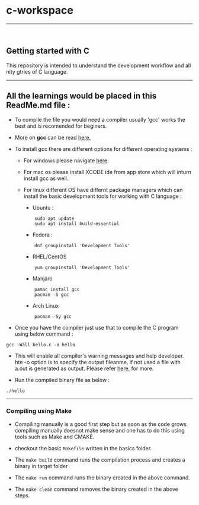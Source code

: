 # c-workspace

---
<br/>

## Getting started with C

This repository is intended to understand the development workflow and all nity gtries of C language.


---

## All the learnings would be placed in this ReadMe.md file :


*  To compile the file you would need a compiler usually 'gcc' works the best and is recomended for beginers.

* More on **gcc** can be read [here.](https://www3.ntu.edu.sg/home/ehchua/programming/cpp/gcc_make.html)

* To install gcc there are different options for different operating systems :

    * For windows please navigate [here](https://www3.ntu.edu.sg/home/ehchua/programming/howto/Cygwin_HowTo.html).
    * For mac os please install XCODE ide from app store which will inturn install gcc as well.
    *  For linux different OS have differnt package managers which can install the basic development tools for working with C language :

        * Ubuntu :
        ```
            sudo apt update
            sudo apt install build-essential
        ```
        *  Fedora :
        ```
            dnf groupinstall 'Development Tools'
        ```
        * RHEL/CentOS
        ```
            yum groupinstall 'Development Tools'
        ```
        * Manjaro
        ```
            pamac install gcc
            pacman -S gcc
        ```
        * Arch Linux
        ```
            pacman -Sy gcc
        ```

* Once you have the compiler just use that to compile the C program using below command :

```
gcc -Wall hello.c -o hello

```

* This will enable all compiler's warning messages and help developer. hte -o option is to specify the output fileanme, if not used a file with a.out is generated as output. Please refer [here.](https://www.geeksforgeeks.org/compiling-a-c-program-behind-the-scenes/) for more.

* Run the compiled binary file as below : 

```
./hello

```


---


### Compiling using Make

* Compiling manually is a good first step but as soon as the code grows compiling manually doesnot make sense and one has to do this using tools such as Make and CMAKE.

* checkout the basic ```Makefile``` written in the basics folder.
* The ```make build``` command runs the compilation process and creates a binary in target folder
* The ```make run``` command runs the binary created in the above command.
* The ```make clean``` command removes the binary created in the above steps.


